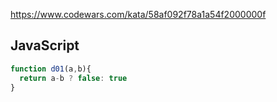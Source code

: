 https://www.codewars.com/kata/58af092f78a1a54f2000000f

## JavaScript
```js
function d01(a,b){
  return a-b ? false: true
}
```